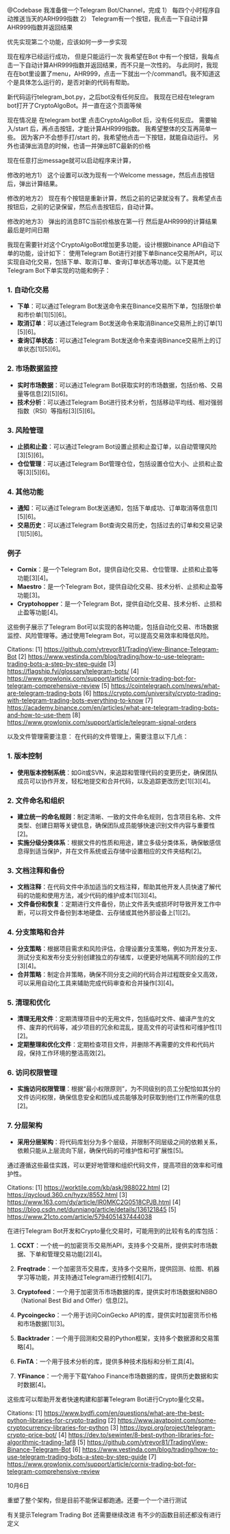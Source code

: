@Codebase 我准备做一个Telegram Bot/Channel，完成
1） 每四个小时程序自动推送当天的ARH999指数
2） Telegram有一个按钮，我点击一下自动计算AHR999指数并返回结果

优先实现第二个功能，应该如何一步一步实现

现在程序已经运行成功，
但是只能运行一次
我希望在Bot 中有一个按钮，我每点击一下自动计算AHR999指数并返回结果，而不只是一次性的。
与此同时，我现在在bot里设置了menu，AHR999，点击一下就出一个/command1。我不知道这个是具体怎么运行的，是否对新的代码有帮助。



新代码运行telegram_bot.py，之后bot没有任何反应。
我现在已经在telegram bot打开了CryptoAlgoBot。并一直在这个页面等候


现在情况是 在telegram bot里 点击CryptoAlgoBot 后，没有任何反应。
需要输入/start 后，再点击按钮，才能计算AHR999指数。
我希望整体的交互再简单一些。
因为客户不会想手打/start 的，我希望他点击一下按钮，就能自动运行。
另外也请弹出消息的时候，也请一并弹出BTC最新的价格  

现在任意打出message就可以启动程序来计算，

修改的地方1）
这个设置可以改为现有一个Welcome message，然后点击按钮后，弹出计算结果。

修改的地方2）
现在有个按钮是重新计算，然后之前的记录就没有了。我希望点击按钮后，之前的记录保留，然后点击按钮后，自动计算。

修改的地方3）
弹出的消息BTC当前价格放在第一行
然后是AHR999的计算结果
最后是时间日期

我现在需要针对这个CryptoAlgoBot增加更多功能，设计根据binance API自动下单的功能，设计如下：
使用Telegram Bot进行对接下单Binance交易所API，可以实现自动化交易，包括下单、取消订单、查询订单状态等功能。以下是其他Telegram Bot下单实现的功能和例子：

### 1. 自动化交易
- **下单**：可以通过Telegram Bot发送命令来在Binance交易所下单，包括限价单和市价单[1][5][6]。
- **取消订单**：可以通过Telegram Bot发送命令来取消Binance交易所上的订单[1][5][6]。
- **查询订单状态**：可以通过Telegram Bot发送命令来查询Binance交易所上的订单状态[1][5][6]。

### 2. 市场数据监控
- **实时市场数据**：可以通过Telegram Bot获取实时的市场数据，包括价格、交易量等信息[2][5][6]。
- **技术分析**：可以通过Telegram Bot进行技术分析，包括移动平均线、相对强弱指数（RSI）等指标[3][5][6]。

### 3. 风险管理
- **止损和止盈**：可以通过Telegram Bot设置止损和止盈订单，以自动管理风险[3][5][6]。
- **仓位管理**：可以通过Telegram Bot管理仓位，包括设置仓位大小、止损和止盈等[3][5][6]。

### 4. 其他功能
- **通知**：可以通过Telegram Bot发送通知，包括下单成功、订单取消等信息[1][5][6]。
- **交易历史**：可以通过Telegram Bot查询交易历史，包括过去的订单和交易记录[1][5][6]。

### 例子
- **Cornix**：是一个Telegram Bot，提供自动化交易、仓位管理、止损和止盈等功能[3][4]。
- **Maestro**：是一个Telegram Bot，提供自动化交易、技术分析、止损和止盈等功能[3]。
- **Cryptohopper**：是一个Telegram Bot，提供自动化交易、技术分析、止损和止盈等功能[4]。

这些例子展示了Telegram Bot可以实现的各种功能，包括自动化交易、市场数据监控、风险管理等。通过使用Telegram Bot，可以提高交易效率和降低风险。

Citations:
[1] https://github.com/ytrevor81/TradingView-Binance-Telegram-Bot
[2] https://www.vestinda.com/blog/trading/how-to-use-telegram-trading-bots-a-step-by-step-guide
[3] https://flagship.fyi/glossary/telegram-bots/
[4] https://www.growlonix.com/support/article/cornix-trading-bot-for-telegram-comprehensive-review
[5] https://cointelegraph.com/news/what-are-telegram-trading-bots
[6] https://crypto.com/university/crypto-trading-with-telegram-trading-bots-everything-to-know
[7] https://academy.binance.com/en/articles/what-are-telegram-trading-bots-and-how-to-use-them
[8] https://www.growlonix.com/support/article/telegram-signal-orders

以及文件管理需要注意：
在代码的文件管理上，需要注意以下几点：

### 1. 版本控制
- **使用版本控制系统**：如Git或SVN，来追踪和管理代码的变更历史，确保团队成员可以协作开发，轻松地提交和合并代码，以及追踪更改历史[1][3][4]。

### 2. 文件命名和组织
- **建立统一的命名规则**：制定清晰、一致的文件命名规则，包含项目名称、文件类型、创建日期等关键信息，确保团队成员能够快速识别文件内容与重要性[2]。
- **实施分级分类体系**：根据文件的性质和用途，建立多级分类体系，确保敏感信息得到适当保护，并在文件系统或云存储中设置相应的文件夹结构[2]。

### 3. 文档注释和备份
- **文档注释**：在代码文件中添加适当的文档注释，帮助其他开发人员快速了解代码的功能和使用方法，减少代码的维护成本[1][3][4]。
- **文件备份和恢复**：定期进行文件备份，防止文件丢失或损坏时导致开发工作中断，可以将文件备份到本地硬盘、云存储或其他外部设备上[1][2]。

### 4. 分支策略和合并
- **分支策略**：根据项目需求和风险评估，合理设置分支策略，例如为开发分支、测试分支和发布分支分别创建独立的存储库，以便更好地隔离不同阶段的工作[3][4]。
- **合并策略**：制定合并策略，确保不同分支之间的代码合并过程既安全又高效，可以采用自动化工具来辅助完成代码审查和合并操作[3][4]。

### 5. 清理和优化
- **清理无用文件**：定期清理项目中的无用文件，包括临时文件、编译产生的文件、废弃的代码等，减少项目的冗余和混乱，提高文件的可读性和可维护性[1][2]。
- **定期整理和优化文件**：定期检查项目文件，并删除不再需要的文件和代码片段，保持工作环境的整洁高效[2]。

### 6. 访问权限管理
- **实施访问权限管理**：根据“最小权限原则”，为不同级别的员工分配恰如其分的文件访问权限，确保信息安全和团队成员能够及时获取到他们工作所需的信息[2]。

### 7. 分层架构
- **采用分层架构**：将代码库划分为多个层级，并限制不同层级之间的依赖关系，依赖只能从上层流向下层，确保代码的可维护性和可扩展性[5]。

通过遵循这些最佳实践，可以更好地管理和组织代码文件，提高项目的效率和可维护性。

Citations:
[1] https://worktile.com/kb/ask/988022.html
[2] https://qycloud.360.cn/hyzx/8552.html
[3] https://www.163.com/dy/article/IR0MKC2G0518CPJB.html
[4] https://blog.csdn.net/dunniang/article/details/136121845
[5] https://www.21cto.com/article/5794051437444038


在进行Telegram Bot开发和Crypto量化交易时，可能用到的比较有名的库包括：

1. **CCXT**：一个统一的加密货币交易所API，支持多个交易所，提供实时市场数据、下单和管理交易功能[2][4]。

2. **Freqtrade**：一个加密货币交易库，支持多个交易所，提供回测、绘图、机器学习等功能，并支持通过Telegram进行控制[4][7]。

3. **Cryptofeed**：一个用于加密货币市场数据的库，提供实时市场数据和NBBO（National Best Bid and Offer）信息[2]。

4. **Pycoingecko**：一个用于访问CoinGecko API的库，提供实时加密货币价格和市场数据[1][3]。

5. **Backtrader**：一个用于回测和交易的Python框架，支持多个数据源和交易策略[4]。

6. **FinTA**：一个用于技术分析的库，提供多种技术指标和分析工具[4]。

7. **YFinance**：一个用于下载Yahoo Finance市场数据的库，提供历史数据和实时数据[4]。

这些库可以帮助开发者快速构建和部署Telegram Bot进行Crypto量化交易。

Citations:
[1] https://www.bydfi.com/en/questions/what-are-the-best-python-libraries-for-crypto-trading
[2] https://www.javatpoint.com/some-cryptocurrency-libraries-for-python
[3] https://pypi.org/project/telegram-crypto-price-bot/
[4] https://dev.to/sewinter/8-best-python-libraries-for-algorithmic-trading-1af8
[5] https://github.com/ytrevor81/TradingView-Binance-Telegram-Bot
[6] https://www.vestinda.com/blog/trading/how-to-use-telegram-trading-bots-a-step-by-step-guide
[7] https://www.growlonix.com/support/article/cornix-trading-bot-for-telegram-comprehensive-review


10月6日 

重塑了整个架构，但是目前不能保证都跑通。还要一个一个进行测试

有关提示Telegram Trading Bot 还需要继续改进
有不少的函数目前还都没有进行定义


